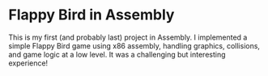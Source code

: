 # Flappy Bird in Assembly

This is my first (and probably last) project in Assembly. I implemented a simple Flappy Bird game using x86 assembly, handling graphics, collisions, and game logic at a low level. It was a challenging but interesting experience!
